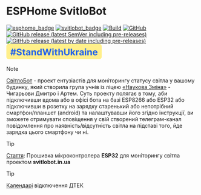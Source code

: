 # ESPHome SvitloBot

[![esphome_badge](https://img.shields.io/badge/ESPHome-Config-blue.svg)](https://esphome.io/)
[![svitlobot_badge](https://img.shields.io/badge/Svitlo-Bot-orange.svg)](https://svitlobot.in.ua/)
[![Build](https://github.com/andrewjswan/svitlobot/actions/workflows/build.yaml/badge.svg)](https://github.com/andrewjswan/svitlobot/actions/workflows/build.yaml)
[![GitHub](https://img.shields.io/github/license/andrewjswan/svitlobot?color=blue)](https://github.com/andrewjswan/svitlobot/blob/main/LICENSE)
[![GitHub release (latest SemVer including pre-releases)](https://img.shields.io/github/v/release/andrewjswan/svitlobot?include_prereleases)](https://github.com/andrewjswan/svitlobot/releases)
[![GitHub release (latest by date including pre-releases)](https://img.shields.io/github/downloads-pre/andrewjswan/svitlobot/latest/total?label=release@downloads)](https://github.com/andrewjswan/svitlobot/releases)
[![StandWithUkraine](https://raw.githubusercontent.com/vshymanskyy/StandWithUkraine/main/badges/StandWithUkraine.svg)](https://github.com/vshymanskyy/StandWithUkraine/blob/main/docs/README.md)

> [!NOTE]
> [СвітлоБот](https://svitlobot.in.ua/) - проект ентузіастів для моніторингу статусу світла у вашому будинку, який створила група учнів із ліцею [«Наукова&#160;Зміна»](https://naukova-zmina.org.ua/) - Чигарьови Дмитро і Артем. Суть проекту полягає в тому, аби підключивши вдома або в офісі бота на базі ESP8266 або ESP32 або підключивши в розетку на зарядку старенький або непотрібний смартфон/планшет (android) та налаштувавши його згідно інструкції, ви зможете отримувати сповіщення у свій створений телеграм-канал повідомлення про наявність/відсутність світла на підставі того, йде зарядка цього смартфону чи ні. 

> [!TIP]
> [Стаття](https://telegra.ph/Proshivka-m%D1%96krokontrolera-esp32-dlya-mon%D1%96toringu-sv%D1%96tla-proektom-svitlobotinua-08-15): Прошивка мікроконтролера **ESP32** для моніторингу світла проектом **svitlobot.in.ua**

> [!TIP]
> [Календарі](https://github.com/andrewjswan/dtek-blackout-schedule-calendars) відключення ДТЕК 
